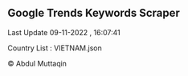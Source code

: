 

## Google Trends Keywords Scraper 
 
Last Update 09-11-2022 , 16:07:41

Country List :
VIETNAM.json



© Abdul Muttaqin 
